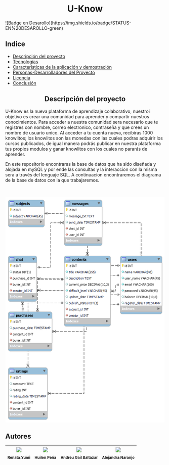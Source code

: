 <h1 align="center"> U-Know </h1>
![Badge en Desarollo](https://img.shields.io/badge/STATUS-EN%20DESAROLLO-green)

## Indice 

* [Descripción del proyecto](#descripcion-del-proyecto)
* [Tecnologías](#Tecnologías)
* [Características de la aplicación y demostración](#Características-de-la-aplicación-y-demostración)
* [Personas-Desarrolladores del Proyecto](#personas-desarrolladores)
* [Licencia](#licencia)
* [Conclusión](#conclusión)


 <h2 align="center" class="descripcion-del-proyecto">Descripción del proyecto </h2>

U-Know es la nueva plataforma de aprendizaje colaborativo, nuestroi objetivo es crear una comunidad para aprender y compartir nuestros conocimientos. 
Para acceder a nuestra comunidad sera necesario que te registres con nombre, correo electronico, contraseña y que crees un nombre de usuario unico. Al acceder a tu cuenta nueva, recibiras 1000 knowlitos; los knowlitos son las monedas con las cuales podras adquirir los cursos publicados, de igual manera podrás publicar en nuestra plataforma tus propios modulos y ganar knowlitos con los cuales no pararás de aprender.   

En este repositorio encontraras la base de datos que ha sido diseñada y alojada en mySQL y por ende las consultas y la interaccion con la misma sera a través del lenguaje SQL.
A continuacion encontraremos el diagrama de la base de datos con la que trabajaremos.

<br>
<p align="center">
<img src="https://github.com/HuilenPe/u-know/blob/develop/diagram/uknow-diagram-mysql.png" alt="Data Base diagram">
</p>

 ## Autores

| [<img src="https://avatars.githubusercontent.com/u/37356058?v=4" width=115><br><sub>Renata Yumi</sub>](https://github.com/Yumi-Namie) |  [<img src="https://avatars.githubusercontent.com/u/71970858?v=4" width=115><br><sub>Huilen Peña</sub>](https://github.com/HuilenPe) |  [<img src="https://avatars.githubusercontent.com/u/91544872?v=4" width=115><br><sub>Andreu Gail Baltazar</sub>](https://https://github.com/andreubltzr) | [<img src="https://avatars.githubusercontent.com/u/91544872?v=4" width=115><br><sub>Alejandra Naranjo</sub>](https://https://github.com/Alens678) |
| :---: | :---: | :---: | :---: |


